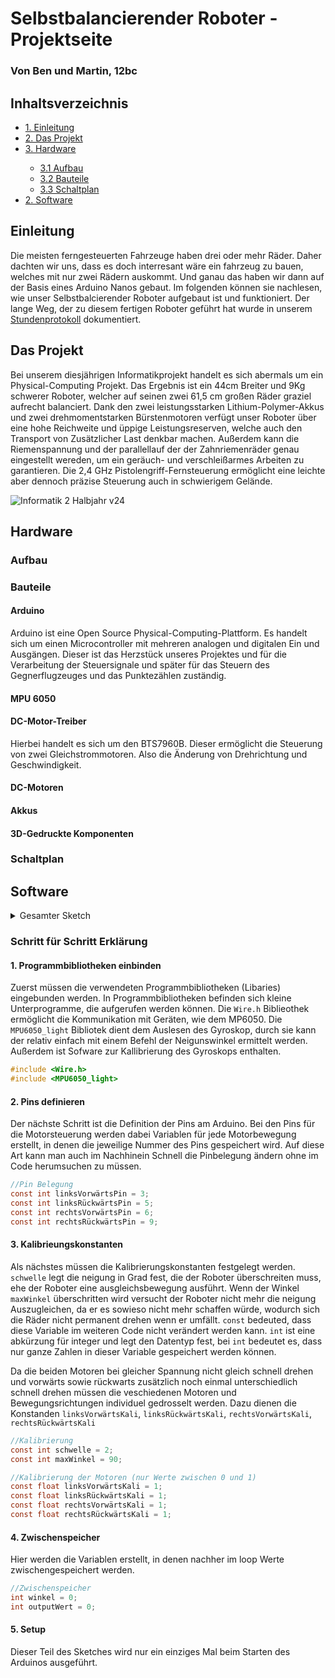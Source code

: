 <h1>Selbstbalancierender Roboter - Projektseite</h1>

<h3>Von Ben und Martin, 12bc</h3>

<h2>Inhaltsverzeichnis</h2>

<ul style="list-stlye-type:none">
    <li><a href="#einleitung">1. Einleitung</a></li>
    <li><a href="#Das Prohekt">2. Das Projekt</a></li>
    <li><a href="#hardware">3. Hardware</a></li>
    <ul>
        <li><a href="#aufbau">3.1 Aufbau</a></li>
        <li><a href="#bauteile">3.2 Bauteile</a></li>
        <li><a href="#schaltplan">3.3 Schaltplan</a></li>
    </ul>
    <li><a href="#software">2. Software</a></li>
</ul>

<h2 id="einleitung">Einleitung</h2>

Die meisten ferngesteuerten Fahrzeuge haben drei oder mehr Räder. Daher dachten wir uns, dass es doch interresant wäre ein fahrzeug zu bauen, welches mit nur zwei Rädern auskommt. Und ganau das haben wir dann auf der Basis eines Arduino Nanos gebaut. Im folgenden können sie nachlesen, wie unser Selbstbalcierender Roboter aufgebaut ist und funktioniert. Der lange Weg, der zu diesem fertigen Roboter geführt hat wurde in unserem [Stundenprotokoll](https://github.com/Bnlng/Stundenprotokoll-2.-Halbjahr) dokumentiert.

<h2 id="Das Projekt">Das Projekt</h2>
Bei unserem diesjährigen Informatikprojekt handelt es sich abermals um ein Physical-Computing Projekt. Das Ergebnis ist ein 44cm Breiter und 9Kg schwerer Roboter, welcher auf seinen zwei 61,5 cm großen Räder graziel aufrecht balanciert. Dank den zwei leistungsstarken Lithium-Polymer-Akkus und zwei drehmomentstarken Bürstenmotoren verfügt unser Roboter über eine hohe Reichweite und üppige Leistungsreserven, welche auch den Transport von Zusätzlicher Last denkbar machen. Außerdem kann die Riemenspannung und der parallellauf der der Zahnriemenräder genau eingestellt wereden, um ein geräuch- und verschleißarmes Arbeiten zu garantieren. Die 2,4 GHz Pistolengriff-Fernsteuerung ermöglicht eine leichte aber dennoch präzise Steuerung auch in schwierigem Gelände. 

![Informatik 2  Halbjahr v24](https://user-images.githubusercontent.com/88385986/163733852-6afc4107-2454-4833-b59b-043851cddc3e.png)






<h2 id="hardware">Hardware</h2>

<h3 id="aufbau">Aufbau</h3>


<h3 id="bauteile">Bauteile</h3>

<h4>Arduino</h4>

Arduino ist eine Open Source Physical-Computing-Plattform. Es handelt sich um einen Microcontroller mit mehreren analogen und digitalen Ein und Ausgängen. Dieser ist das Herzstück unseres Projektes und für die Verarbeitung der Steuersignale und später für das Steuern des Gegnerflugzeuges und das Punktezählen zuständig.

<h4>MPU 6050</h4>


<h4>DC-Motor-Treiber</h4>

Hierbei handelt es sich um den BTS7960B. Dieser ermöglicht die Steuerung von zwei Gleichstrommotoren. Also die Änderung von Drehrichtung und Geschwindigkeit.

<h4>DC-Motoren</h4>


<h4>Akkus</h4>


<h4>3D-Gedruckte Komponenten</h4>


<h3 id="schaltplan">Schaltplan</h3>



<h2 id="software">Software</h2>

<details>
    <summary>Gesamter Sketch</summary>
    
```c
#include <Wire.h>
#include <MPU6050_light.h>

//Pin Belegung
const int linksVorwärtsPin = 3;
const int linksRückwärtsPin = 5;
const int rechtsVorwärtsPin = 6;
const int rechtsRückwärtsPin = 9;

//Kalibrierung
const int schwelle = 2;
const int maxWinkel = 90;

//Kalibrierung der Motoren (nur Werte zwischen 0 und 1)
const float linksVorwärtsKali = 1;
const float linksRückwärtsKali = 1;
const float rechtsVorwärtsKali = 1;
const float rechtsRückwärtsKali = 1;

//Zwischenspeicher
int winkel = 0;
int outputWert = 0;

//MPU6050
MPU6050 mpu(Wire);
unsigned long timer = 0;

void setup() {
  Wire.begin();
  mpu.calcOffsets(); // gyro and accelero
}

void loop() {
  //MPU6050 Auslesen
  mpu.update();
  winkel = mpu.getAngleX();
  
  //Balancieren
  if (abs(winkel) < schwelle || winkel < -1 * maxWinkel || winkel > maxWinkel){
    analogWrite(linksRückwärtsPin, 0);
    analogWrite(rechtsRückwärtsPin, 0);
    analogWrite(linksVorwärtsPin, 0);
    analogWrite(rechtsVorwärtsPin, 0);
  }
  else if (winkel < -1 * schwelle){
    outputWert = map(abs(winkel), 0, maxWinkel, 0, 255);
    analogWrite(linksRückwärtsPin, outputWert * linksRückwärtsKali);
    analogWrite(rechtsRückwärtsPin, outputWert * rechtsRückwärtsKali);
  }
  else if (winkel > schwelle){
    outputWert = map(winkel, 0, maxWinkel, 0, 255);
    analogWrite(linksVorwärtsPin, outputWert * linksVorwärtsKali);
    analogWrite(rechtsVorwärtsPin, outputWert * rechtsVorwärtsKali);
  }
  delay(10);
} 
```

</details>

<h3>Schritt für Schritt Erklärung</h3>

<h4>1. Programmbibliotheken einbinden</h4>

Zuerst müssen die verwendeten Programmbibliotheken (Libaries) eingebunden werden. In Programmbibliotheken befinden sich kleine Unterprogramme, die aufgerufen werden können. Die <code>Wire.h</code> Biblieothek ermöglicht die Kommunikation mit Geräten, wie dem MP6050. Die <code>MPU6050_light</code> Bibliotek dient dem Auslesen des Gyroskop, durch sie kann der relativ einfach mit einem Befehl der Neigunswinkel ermittelt werden. Außerdem ist Sofware zur Kallibrierung des Gyroskops enthalten.

```c
#include <Wire.h>
#include <MPU6050_light>
```

<h4>2. Pins definieren</h4>

Der nächste Schritt ist die Definition der Pins am Arduino. Bei den Pins für die Motorsteuerung werden dabei Variablen für jede Motorbewegung erstellt, in denen die jeweilige Nummer des Pins gespeichert wird. Auf diese Art kann man auch im Nachhinein Schnell die Pinbelegung ändern ohne im Code herumsuchen zu müssen.

```c
//Pin Belegung
const int linksVorwärtsPin = 3;
const int linksRückwärtsPin = 5;
const int rechtsVorwärtsPin = 6;
const int rechtsRückwärtsPin = 9;
```

<h4>3. Kalibrieungskonstanten</h4>

Als nächstes müssen die Kalibrierungskonstanten festgelegt werden. <code>schwelle</code> legt die neigung in Grad fest, die der Roboter überschreiten muss, ehe der Roboter eine ausgleichsbewegung ausführt. Wenn der Winkel <code>maxWinkel</code> überschritten wird versucht der Roboter nicht mehr die neigung Auszugleichen, da er es sowieso nicht mehr schaffen würde, wodurch sich die Räder nicht permanent drehen wenn er umfällt. <code>const</code> bedeuted, dass diese Variable im weiteren Code nicht verändert werden kann. <code>int</code> ist eine abkürzung für integer und legt den Datentyp fest, bei <code>int</code> bedeutet es, dass nur ganze Zahlen in dieser Variable gespeichert werden können. 

Da die beiden Motoren bei gleicher Spannung nicht gleich schnell drehen und vorwärts sowie rückwarts zusätzlich noch einmal unterschiedlich schnell drehen müssen die veschiedenen Motoren und Bewegungsrichtungen individuel gedrosselt werden. Dazu dienen die Konstanden <code>linksVorwärtsKali</code>, <code>linksRückwärtsKali</code>, <code>rechtsVorwärtsKali</code>, <code>rechtsRückwärtsKali</code>

```c
//Kalibrierung
const int schwelle = 2;
const int maxWinkel = 90;

//Kalibrierung der Motoren (nur Werte zwischen 0 und 1)
const float linksVorwärtsKali = 1;
const float linksRückwärtsKali = 1;
const float rechtsVorwärtsKali = 1;
const float rechtsRückwärtsKali = 1;
```

<h4>4. Zwischenspeicher</h4>

Hier werden die Variablen erstellt, in denen nachher im loop Werte zwischengespeichert werden. 

```c
//Zwischenspeicher
int winkel = 0;
int outputWert = 0;
```
<h4>5. Setup</h4>

Dieser Teil des Sketches wird nur ein einziges Mal beim Starten des Arduinos ausgeführt.

```c    
```
